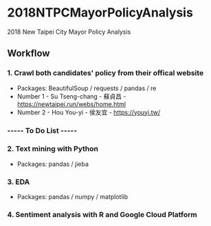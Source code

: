 # 2018NTPCMayorPolicyAnalysis
2018 New Taipei City Mayor Policy Analysis 

## Workflow
### 1. Crawl both candidates' policy from their offical website
* Packages: BeautifulSoup / requests / pandas / re
* Number 1 - Su Tseng-chang  - 蘇貞昌 - https://newtaipei.run/webs/home.html
* Number 2 - Hou You-yi - 侯友宜 - https://youyi.tw/
### ----- To Do List -----
### 2. Text mining with Python 
* Packages: pandas / jieba

### 3. EDA
* Packages: pandas / numpy / matplotlib

### 4. Sentiment analysis with R and Google Cloud Platform
